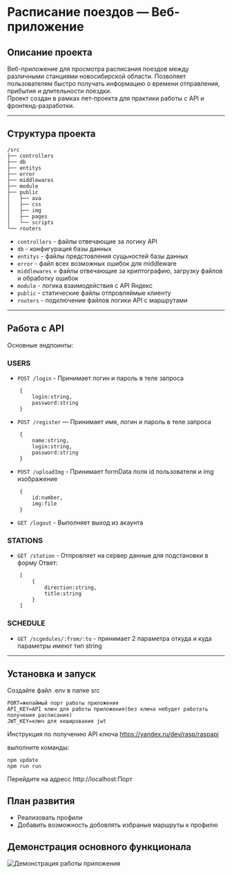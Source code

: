 # Расписание поездов — Веб-приложение

## Описание проекта

Веб-приложение для просмотра расписания поездов между различными станциями новосибирской области. Позволяет пользователям быстро получать информацию о времени отправления, прибытия и длительности поездки.  
Проект создан в рамках пет-проекта для практики работы с API и фронтенд-разработки.


---

## Структура проекта

```
/src
├── controllers
├── db
├── entitys
├── error
├── middlewares
├── module
├── public
│   ├── ava
│   ├── css
│   ├── img
│   ├── pages
│   └── scripts
└── routers

```
- `controllers` - файлы отвечающие за логику API
- `db` - конфигурация базы данных
- `entitys` - файлы предстовления сущьностей базы данных
- `error` - файл всех возможных ошибок для middleware
- `middlewares` = файлы отвечающие за криптографию, загрузку файлов и обработку ошибок
- `module` - логика взаимодействия с API Яндекс
- `public` - статические файлы отпровляймые клиенту
- `routers` - подключение файлов логики API с маршрутами

---

## Работа с API
 
Основные эндпоинты:
### USERS

- `POST /login` - Принимает логин и пароль в теле запроса
```
    {
        login:string,
        password:string
    }
```

- `POST /register` —  Принимает имя, логин и пароль в теле запроса
```
    {
        name:string,
        login:string,
        password:string
    }
```
- `POST /uploadImg` - Принимает formData поля id пользователя и img изображение
```
    {
        id:number,
        img:file
    }
```
- `GET /logout` - Выполняет выход из акаунта

### STATIONS

- `GET /station` - Отпровляет на сервер данные для подстановки в форму
Ответ:
```
    [
        {
            direction:string,
            title:string
        }
    ]
```

### SCHEDULE

- `GET /scgedules/:from/:to` - принимает 2 параметра откуда и куда параметры имеют тип string

---

## Установка и запуск

Создайте файл .env в папке src
```
PORT=желаймый порт работы приложения
API_KEY=API ключ для работы приложения(без ключа небудет работать получения расписания)
JWT_KEY=ключ для кеширования jwt
```

Инструкция по получению API ключа https://yandex.ru/dev/rasp/raspapi

выполните команды:
```
npm update
npm run run
```
Перейдите на адресс http://localhost:Порт

## План развития

- Реализовать профили
- Добавить возможность добовлять избраные маршруты к профилю

## Демонстрация основного функционала

![Демонстрация работы приложения](./demo.gif)
